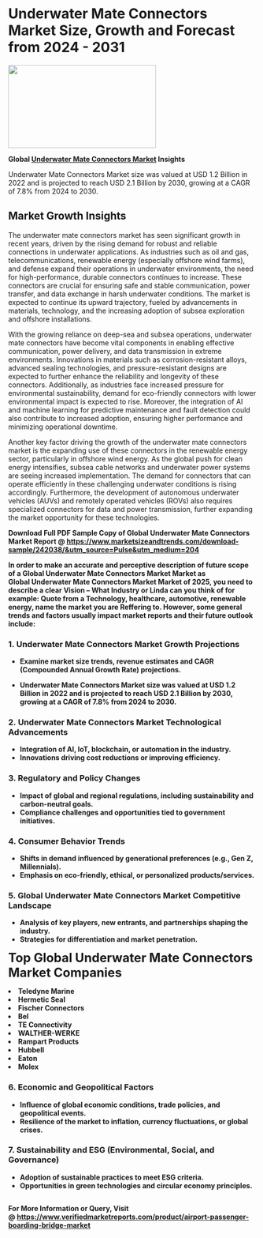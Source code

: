 <H1>Underwater Mate Connectors Market Size, Growth and Forecast from 2024 - 2031</H1><img class="aligncenter size-medium wp-image-584254" src="https://thirdeyenews.in/wp-content/uploads/2024/09/Global-Market-Research-300x168.jpeg" alt="" width="300" height="168" /><p><strong>Global&nbsp;<a href="https://www.marketsizeandtrends.com/download-sample/242038/&amp;utm_source=Pulse&amp;utm_medium=204">Underwater Mate Connectors Market</a> Insights</strong></p><p>Underwater Mate Connectors Market size was valued at USD 1.2 Billion in 2022 and is projected to reach USD 2.1 Billion by 2030, growing at a CAGR of 7.8% from 2024 to 2030.</p><p><h2>Market Growth Insights</h2> <p>The underwater mate connectors market has seen significant growth in recent years, driven by the rising demand for robust and reliable connections in underwater applications. As industries such as oil and gas, telecommunications, renewable energy (especially offshore wind farms), and defense expand their operations in underwater environments, the need for high-performance, durable connectors continues to increase. These connectors are crucial for ensuring safe and stable communication, power transfer, and data exchange in harsh underwater conditions. The market is expected to continue its upward trajectory, fueled by advancements in materials, technology, and the increasing adoption of subsea exploration and offshore installations.</p> <p><strong></strong></p> <p>With the growing reliance on deep-sea and subsea operations, underwater mate connectors have become vital components in enabling effective communication, power delivery, and data transmission in extreme environments. Innovations in materials such as corrosion-resistant alloys, advanced sealing technologies, and pressure-resistant designs are expected to further enhance the reliability and longevity of these connectors. Additionally, as industries face increased pressure for environmental sustainability, demand for eco-friendly connectors with lower environmental impact is expected to rise. Moreover, the integration of AI and machine learning for predictive maintenance and fault detection could also contribute to increased adoption, ensuring higher performance and minimizing operational downtime.</p> <p>Another key factor driving the growth of the underwater mate connectors market is the expanding use of these connectors in the renewable energy sector, particularly in offshore wind energy. As the global push for clean energy intensifies, subsea cable networks and underwater power systems are seeing increased implementation. The demand for connectors that can operate efficiently in these challenging underwater conditions is rising accordingly. Furthermore, the development of autonomous underwater vehicles (AUVs) and remotely operated vehicles (ROVs) also requires specialized connectors for data and power transmission, further expanding the market opportunity for these technologies.</p> <p><strong></p><p><span class=""><strong>Download Full PDF Sample Copy of Global Underwater Mate Connectors Market Report</strong> @ <a href="https://www.marketsizeandtrends.com/download-sample/242038/&amp;utm_source=Pulse&amp;utm_medium=204" target="_blank">https://www.marketsizeandtrends.com/download-sample/242038/&amp;utm_source=Pulse&amp;utm_medium=204</a></span></p><p>In order to make an accurate and perceptive description of future scope of a Global&nbsp;Underwater Mate Connectors Market Market as Global&nbsp;Underwater Mate Connectors Market Market of 2025, you need to describe a clear Vision &ndash; What Industry or Linda can you think of for example: Quote from a Technology, healthcare, automotive, renewable energy, name the market you are Reffering to. However, some general trends and factors usually impact market reports and their future outlook include:</p><h3>1.&nbsp;<strong>Underwater Mate Connectors Market Growth Projections</strong></h3><ul><li>Examine market size trends, revenue estimates and CAGR (Compounded Annual Growth Rate) projections.</li><li><p>Underwater Mate Connectors Market size was valued at USD 1.2 Billion in 2022 and is projected to reach USD 2.1 Billion by 2030, growing at a CAGR of 7.8% from 2024 to 2030.</p></li></ul><h3>2.&nbsp;<strong>Underwater Mate Connectors Market Technological Advancements</strong></h3><ul><li>Integration of AI, IoT, blockchain, or automation in the industry.</li><li>Innovations driving cost reductions or improving efficiency.</li></ul><h3>3.&nbsp;<strong>Regulatory and Policy Changes</strong></h3><ul><li>Impact of global and regional regulations, including sustainability and carbon-neutral goals.</li><li>Compliance challenges and opportunities tied to government initiatives.</li></ul><h3>4.&nbsp;<strong>Consumer Behavior Trends</strong></h3><ul><li>Shifts in demand influenced by generational preferences (e.g., Gen Z, Millennials).</li><li>Emphasis on eco-friendly, ethical, or personalized products/services.</li></ul><h3>5.&nbsp;<strong>Global Underwater Mate Connectors Market Competitive Landscape</strong></h3><ul><li>Analysis of key players, new entrants, and partnerships shaping the industry.</li><li>Strategies for differentiation and market penetration.</li></ul><p data-pm-slice="1 1 []"><span style="color: inherit; font-family: inherit; font-size: 25px;">Top Global Underwater Mate Connectors Market Companies</span></p><div class="" data-test-id=""><p><li>Teledyne Marine</li><li> Hermetic Seal</li><li> Fischer Connectors</li><li> Bel</li><li> TE Connectivity</li><li> WALTHER-WERKE</li><li> Rampart Products</li><li> Hubbell</li><li> Eaton</li><li> Molex</li></p></div><h3>6.&nbsp;<strong>Economic and Geopolitical Factors</strong></h3><ul><li>Influence of global economic conditions, trade policies, and geopolitical events.</li><li>Resilience of the market to inflation, currency fluctuations, or global crises.</li></ul><h3>7.&nbsp;<strong>Sustainability and ESG (Environmental, Social, and Governance)</strong></h3><ul><li>Adoption of sustainable practices to meet ESG criteria.</li><li>Opportunities in green technologies and circular economy principles.</li></ul><h2><strong style="font-size: 14px;">For More Information or Query, Visit @&nbsp;</strong><a style="background-color: #ffffff; font-size: 14px;" href="https://www.marketsizeandtrends.com/report/underwater-mate-connectors-market/" target="_blank">https://www.verifiedmarketreports.com/product/airport-passenger-boarding-bridge-market</a></h2>
